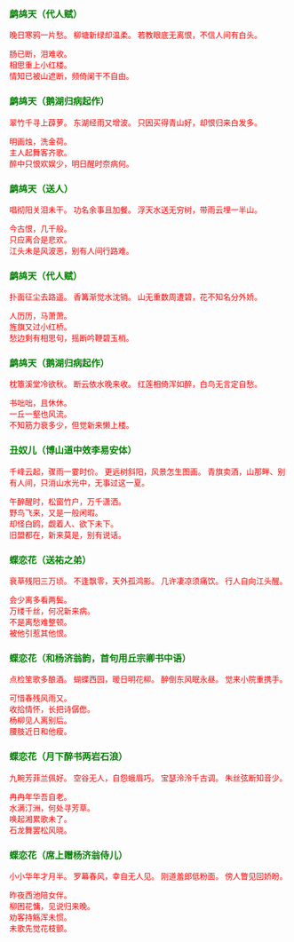 <style type="text/css">
    .markdown-body{text-align: left;}
    h3{color:green}
    article{font-family:"楷体";color:red}
</style>

### 鹧鸪天（代人赋）
<article>
晚日寒鸦一片愁。  
柳塘新绿却温柔。  
若教眼底无离恨，不信人间有白头。  

肠已断，泪难收。  
相思重上小红楼。  
情知已被山遮断，频倚阑干不自由。  
</article>

### 鹧鸪天（鹅湖归病起作）
<article>
翠竹千寻上薜萝。  
东湖经雨又增波。  
只因买得青山好，却恨归来白发多。  

明画烛，洗金荷。  
主人起舞客齐歌。  
醉中只恨欢娱少，明日醒时奈病何。  
</article>

### 鹧鸪天（送人）
<article>
唱彻阳关泪未干。  
功名余事且加餐。  
浮天水送无穷树，带雨云埋一半山。  

今古恨，几千般。  
只应离合是悲欢。  
江头未是风波恶，别有人间行路难。  
</article>

### 鹧鸪天（代人赋）
<article>
扑面征尘去路遥。  
香篝渐觉水沈销。  
山无重数周遭碧，花不知名分外娇。  

人历历，马萧萧。  
旌旗又过小红桥。  
愁边剩有相思句，摇断吟鞭碧玉梢。  
</article>

### 鹧鸪天（鹅湖归病起作）
<article>
枕簟溪堂冷欲秋。  
断云依水晚来收。  
红莲相倚浑如醉，白鸟无言定自愁。  

书咄咄，且休休。  
一丘一壑也风流。  
不知筋力衰多少，但觉新来懒上楼。  
</article>

### 丑奴儿（博山道中效李易安体）
<article>
千峰云起，骤雨一霎时价。  
更远树斜阳，风景怎生图画。  
青旗卖酒，山那畔、别有人间，只消山水光中，无事过这一夏。  

午醉醒时，松窗竹户，万千潇洒。  
野鸟飞来，又是一般闲暇。  
却怪白鸥，觑着人、欲下未下。  
旧盟都在，新来莫是，别有说话。  
</article>

### 蝶恋花（送祐之弟）
<article>
衰草残阳三万顷。  
不逢飘零，天外孤鸿影。  
几许凄凉须痛饮。  
行人自向江头醒。  

会少离多看两鬓。  
万缕千丝，何况新来病。  
不是离愁难整顿。  
被他引惹其他恨。  
</article>

### 蝶恋花（和杨济翁韵，首句用丘宗卿书中语）
<article>
点检笙歌多酿酒。  
蝴蝶西园，暖日明花柳。  
醉倒东风眠永昼。  
觉来小院重携手。  

可惜春残风雨又。  
收拾情怀，长把诗僝僽。  
杨柳见人离别后。  
腰肢近日和他瘦。  
</article>

### 蝶恋花（月下醉书两岩石浪）
<article>
九畹芳菲兰佩好。  
空谷无人，自怨蛾眉巧。  
宝瑟泠泠千古调。  
朱丝弦断知音少。  

冉冉年华吾自老。  
水满汀洲，何处寻芳草。  
唤起湘累歌未了。  
石龙舞罢松风晓。  
</article>

### 蝶恋花（席上赠杨济翁侍儿）
<article>
小小华年才月半。  
罗幕春风，幸自无人见。  
刚道羞郎低粉面。  
傍人瞥见回娇盼。  

昨夜西池陪女伴。  
柳困花慵，见说归来晚。  
劝客持觞浑未惯。  
未歌先觉花枝颤。  
</article>

